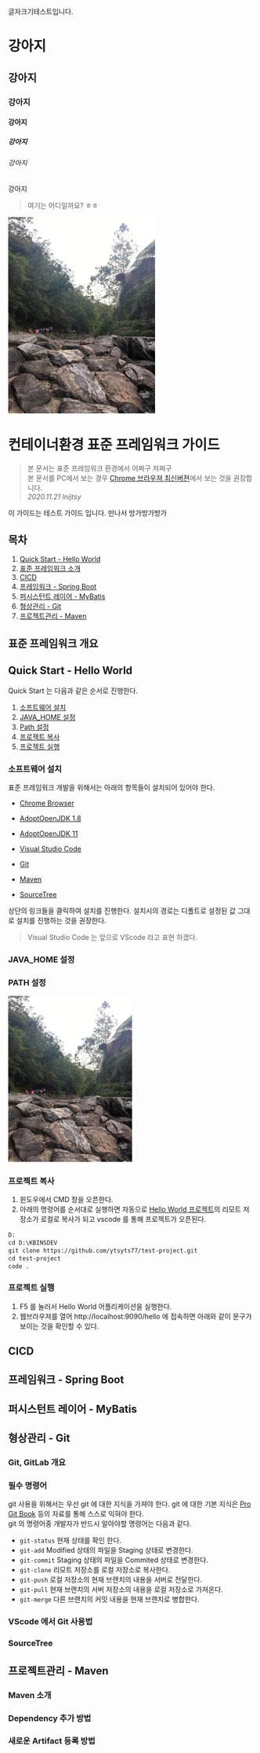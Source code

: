 글자크기테스트입니다.
# 강아지
## 강아지
### 강아지
#### 강아지
##### 강아지
###### 강아지
강아지

> 여기는 어디일까요? ㅎㅎ    

![[크기변환]001](reference-guide.assets/[크기변환]001_cplmy6vbe.jpg)

# 컨테이너환경 표준 프레임워크 가이드
> 본 문서는 표준 프레임워크 환경에서 어쩌구 저쩌구  
> 본 문서를 PC에서 보는 경우 [Chrome 브라우져 최신버젼](https://www.google.com/intl/ko/chrome/)에서 보는 것을 권장합니다.  
> _2020.11.21 lnijtsy_

이 가이드는 테스트 가이드 입니다.
만나서 방가방가방가

## 목차
1. [Quick Start - Hello World](https://github.com/ytsyts77/test-project/blob/main/README.md#quick-start---hello-world)
1. [표준 프레임워크 소개](https://github.com/ytsyts77/test-project/blob/main/README.md#%ED%91%9C%EC%A4%80-%ED%94%84%EB%A0%88%EC%9E%84%EC%9B%8C%ED%81%AC-%EA%B0%9C%EC%9A%94)
1. [CICD](https://github.com/ytsyts77/test-project/blob/main/reference-guide.md#cicd)
2. [프레임워크 - Spring Boot](https://github.com/ytsyts77/test-project/blob/main/README.md#%ED%94%84%EB%A0%88%EC%9E%84%EC%9B%8C%ED%81%AC---spring-boot)
3. [퍼시스턴트 레이어 - MyBatis](https://github.com/ytsyts77/test-project/blob/main/README.md#%ED%8D%BC%EC%8B%9C%EC%8A%A4%ED%84%B4%ED%8A%B8-%EB%A0%88%EC%9D%B4%EC%96%B4---mybatis)
4. [형상관리 - Git](https://github.com/ytsyts77/test-project/blob/main/README.md#%ED%98%95%EC%83%81%EA%B4%80%EB%A6%AC---git)
5. [프로젝트관리 - Maven](https://github.com/ytsyts77/test-project/blob/main/README.md#%ED%94%84%EB%A1%9C%EC%A0%9D%ED%8A%B8%EA%B4%80%EB%A6%AC---maven)

## 표준 프레임워크 개요

## Quick Start - Hello World
Quick Start 는 다음과 같은 순서로 진행한다.
1. [소프트웨어 설치](https://github.com/ytsyts77/test-project/blob/main/reference-guide.md#%EC%86%8C%ED%94%84%ED%8A%B8%EC%9B%A8%EC%96%B4-%EC%84%A4%EC%B9%98)
2. [JAVA_HOME 설정](https://github.com/ytsyts77/test-project/blob/main/reference-guide.md#java_home-%EC%84%A4%EC%A0%95)
3. [Path 설정](https://github.com/ytsyts77/test-project/blob/main/reference-guide.md#path-%EC%84%A4%EC%A0%95)
4. [프로젝트 복사](https://github.com/ytsyts77/test-project/blob/main/reference-guide.md#%ED%94%84%EB%A1%9C%EC%A0%9D%ED%8A%B8-%EB%B3%B5%EC%82%AC)
5. [프로젝트 실행](https://github.com/ytsyts77/test-project/blob/main/reference-guide.md#%ED%94%84%EB%A1%9C%EC%A0%9D%ED%8A%B8-%EC%8B%A4%ED%96%89)

### 소프트웨어 설치

표준 프레임워크 개발을 위해서는 아래의 항목들이 설치되어 있어야 한다.
* [Chrome Browser](https://github.com/ytsyts77/test-project.git)

* [AdoptOpenJDK 1.8](https://github.com/ytsyts77/test-project.git)

* [AdoptOpenJDK 11](https://github.com/ytsyts77/test-project.git)

* [Visual Studio Code](https://github.com/ytsyts77/test-project.git)

* [Git](https://github.com/ytsyts77/test-project.git)

* [Maven](https://github.com/ytsyts77/test-project.git)

* [SourceTree](reference-guide.assets/SourceTreeSetup-3.3.9.exe)

상단의 링크들을 클릭하여 설치를 진행한다.
설치시의 경로는 디폴트로 설정된 값 그대로 설치를 진행하는 것을 권장한다.

> Visual Studio Code 는 앞으로 VScode 라고 표현 하겠다.

### JAVA_HOME 설정

[^a]: 설명입니다.

### PATH 설정

<img src="reference-guide.assets/001-1605398072177.jpg" style="zoom:33%;" />

### 프로젝트 복사
1. 윈도우에서 CMD 창을 오픈한다.
2. 아래의 명령어를 순서대로 실행하면 자동으로 [Hello World 프로젝트](https://github.com/ytsyts77/test-project)의 리모트 저장소가 로컬로 복사가 되고 vscode 를 통해 프로젝트가 오픈된다.

```dos
D:
cd D:\KBINSDEV
git clone https://github.com/ytsyts77/test-project.git
cd test-project
code .
```


### 프로젝트 실행
1. F5 를 눌러서 Hello World 어플리케이션을 실행한다.
1. 웹브라우져를 열어 http://localhost:9090/hello 에 접속하면 아래와 같이 문구가 보이는 것을 확인할 수 있다.


## CICD


## 프레임워크 - Spring Boot

## 퍼시스턴트 레이어 - MyBatis

## 형상관리 - Git
### Git, GitLab 개요
### 필수 명령어
git 사용을 위해서는 우선 git 에 대한 지식을 가져야 한다. git 에 대한 기본 지식은 [Pro Git Book](https://git-scm.com/book/ko/v2) 등의 자료를 통해 스스로 익혀야 한다.  
git 의 명령어중 개발자가 반드시 알아야할 명령어는 다음과 같다.

* `git-status` 현재 상태를 확인 한다.
* `git-add` Modified 상태의 파일을 Staging 상태로 변경한다.
* `git-commit` Staging 상태의 파일을 Commited 상태로 변경한다.
* `git-clone` 리모트 저장소를 로컬 저장소로 복사한다.
* `git-push` 로컬 저장소의 현재 브랜치의 내용을 서버로 전달한다.
* `git-pull` 현재 브랜치의 서버 저장소의 내용을 로컬 저장소로 가져온다.
* `git-merge` 다른 브랜치의 커밋 내용을 현재 브랜치로 병합한다.

### VScode 에서 Git 사용법
### SourceTree

## 프로젝트관리 - Maven
### Maven 소개
### Dependency 추가 방법
### 새로운 Artifact 등록 방법
